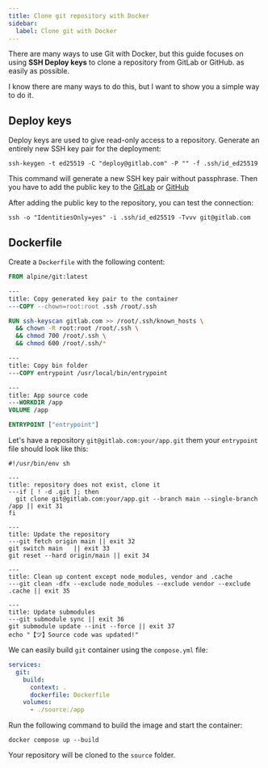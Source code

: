 ```yaml
---
title: Clone git repository with Docker
sidebar:
  label: Clone git with Docker
---
```


There are many ways to use Git with Docker, but this guide focuses
on using **SSH Deploy keys** to clone a repository from GitLab or GitHub.
as easily as possible.

I know there are many ways to do this, but I want to
show you a simple way to do it.

## Deploy keys

Deploy keys are used to give read-only access to a repository.
Generate an entirely new SSH key pair for the deployment:

```shell
ssh-keygen -t ed25519 -C "deploy@gitlab.com" -P "" -f .ssh/id_ed25519
```

This command will generate a new SSH key pair without passphrase.
Then you have to add the public key to the [GitLab](https://docs.gitlab.com/ee/user/project/deploy_keys/)
or [GitHub](https://docs.github.com/en/authentication/connecting-to-github-with-ssh/managing-deploy-keys)

After adding the public key to the repository, you can test the connection:

```shell
ssh -o "IdentitiesOnly=yes" -i .ssh/id_ed25519 -Tvvv git@gitlab.com
```

## Dockerfile

Create a `Dockerfile` with the following content:

```dockerfile
FROM alpine/git:latest

---
title: Copy generated key pair to the container
---COPY --chown=root:root .ssh /root/.ssh

RUN ssh-keyscan gitlab.com >> /root/.ssh/known_hosts \
  && chown -R root:root /root/.ssh \
  && chmod 700 /root/.ssh \
  && chmod 600 /root/.ssh/*

---
title: Copy bin folder
---COPY entrypoint /usr/local/bin/entrypoint

---
title: App source code
---WORKDIR /app
VOLUME /app

ENTRYPOINT ["entrypoint"]
```

Let's have a repository `git@gitlab.com:your/app.git` them your `entrypoint` file should look like this:

```shell
#!/usr/bin/env sh

---
title: repository does not exist, clone it
---if [ ! -d .git ]; then
  git clone git@gitlab.com:your/app.git --branch main --single-branch /app || exit 31
fi

---
title: Update the repository
---git fetch origin main || exit 32
git switch main   || exit 33
git reset --hard origin/main || exit 34

---
title: Clean up content except node_modules, vendor and .cache
---git clean -dfx --exclude node_modules --exclude vendor --exclude .cache || exit 35

---
title: Update submodules
---git submodule sync || exit 36
git submodule update --init --force || exit 37
echo "【ツ】Source code was updated!"
```

We can easily build `git` container using the `compose.yml` file:

```yaml
services:
  git:
    build:
      context: .
      dockerfile: Dockerfile
    volumes:
      - ./source:/app
```

Run the following command to build the image and start the container:

```shell
docker compose up --build
```

Your repository will be cloned to the `source` folder.
